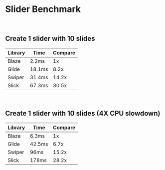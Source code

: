 # Slider Benchmark

<br/>

## Create 1 slider with 10 slides

| Library | Time   | Compare |
| ------- | ------ | ------- |
| Blaze   | 2.2ms  | 1x      |
| Glide   | 18.1ms | 8.2x    |
| Swiper  | 31.4ms | 14.2x   |
| Slick   | 67.3ms | 30.5x   |

<br/>

## Create 1 slider with 10 slides (4X CPU slowdown)

| Library | Time   | Compare |
| ------- | ------ | ------- |
| Blaze   | 6.3ms  | 1x      |
| Glide   | 42.5ms | 6.7x    |
| Swiper  | 96ms   | 15.2x   |
| Slick   | 178ms  | 28.2x   |

